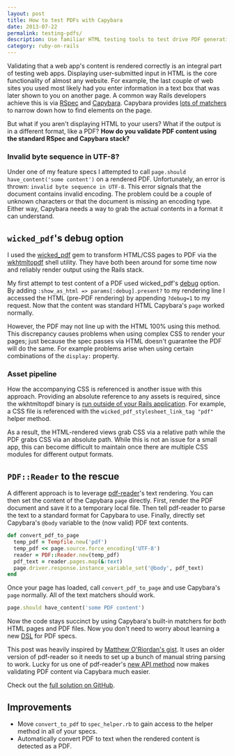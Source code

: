 ```yaml
---
layout: post
title: How to test PDFs with Capybara
date: 2013-07-22
permalink: testing-pdfs/
description: Use familiar HTML testing tools to test drive PDF generation by combining wicked_pdf with some asset pipeline knowledge.
category: ruby-on-rails
---
```


Validating that a web app's content is rendered correctly is an integral part of testing web apps. Displaying user-submitted input in HTML is the core functionality of almost any website. For example, the last couple of web sites you used most likely had you enter information in a text box that was later shown to you on another page.  A common way Rails developers achieve this is via [RSpec](https://github.com/rspec/rspec-rails) and [Capybara](https://github.com/jnicklas/capybara). Capybara provides [lots of matchers](http://rubydoc.info/github/jnicklas/capybara/master/Capybara/Node/Matchers) to narrow down how to find elements on the page.

But what if you aren't displaying HTML to your users? What if the output is in a different format, like a PDF? **How do you validate PDF content using the standard RSpec and Capybara stack?**

### Invalid byte sequence in UTF-8?

Under one of my feature specs I attempted to call `page.should have_content('some content')` on a rendered PDF. Unfortunately, an error is thrown: `invalid byte sequence in UTF-8`. This error signals that the document contains invalid encoding. The problem could be a couple of unknown characters or that the document is missing an encoding type. Either way, Capybara needs a way to grab the actual contents in a format it can understand.

## `wicked_pdf`'s debug option

I used the [wicked_pdf](https://github.com/mileszs/wicked_pdf) gem to transform HTML/CSS pages to PDF via the [wkhtmltopdf](https://code.google.com/p/wkhtmltopdf/) shell utility. They have both been around for some time now and reliably render output using the Rails stack.

My first attempt to test content of a PDF used wicked_pdf's [debug](https://github.com/mileszs/wicked_pdf#debugging) option. By adding `:show_as_html => params[:debug].present?` to my rendering line I accessed the HTML (pre-PDF rendering) by appending `?debug=1` to my request. Now that the content was standard HTML Capybara's `page` worked normally.

However, the PDF may not line up with the HTML 100% using this method. This discrepancy causes problems when using complex CSS to render your pages; just because the spec passes via HTML doesn't guarantee the PDF will do the same. For example problems arise when using certain combinations of the `display:` property.

### Asset pipeline

How the accompanying CSS is referenced is another issue with this approach. Providing an absolute reference to any assets is required, since the wkhtmltopdf binary is [run outside of your Rails application](https://github.com/mileszs/wicked_pdf#usage-conditions---important). For example, a CSS file is referenced with the `wicked_pdf_stylesheet_link_tag "pdf"` helper method.

As a result, the HTML-rendered views grab CSS via a relative path while the PDF grabs CSS via an absolute path. While this is not an issue for a small app, this can become difficult to maintain once there are multiple CSS modules for different output formats.

## `PDF::Reader` to the rescue

A different approach is to leverage [pdf-reader](https://github.com/yob/pdf-reader)'s text rendering. You can then set the content of the Capybara `page` directly. First, render the PDF document and save it to a temporary local file. Then tell pdf-reader to parse the text to a standard format for Capybara to use. Finally, directly set Capybara's `@body` variable to the (now valid) PDF text contents.

````ruby
def convert_pdf_to_page 
  temp_pdf = Tempfile.new('pdf') 
  temp_pdf << page.source.force_encoding('UTF-8') 
  reader = PDF::Reader.new(temp_pdf)
  pdf_text = reader.pages.map(&:text)
  page.driver.response.instance_variable_set('@body', pdf_text)
end
````

Once your page has loaded, call `convert_pdf_to_page` and use Capybara's `page` normally. All of the text matchers should work.

````ruby
page.should have_content('some PDF content')
````

Now the code stays succinct by using Capybara's built-in matchers for *both* HTML pages and PDF files. Now you don't need to worry about learning a new [DSL](https://en.wikipedia.org/wiki/Domain-specific_language) for PDF specs.

This post was heavily inspired by [Matthew O'Riordan's gist](https://gist.github.com/mattheworiordan/1200401). It uses an older version of pdf-reader so it needs to set up a bunch of manual string parsing to work. Lucky for us one of pdf-reader's [new API method](https://github.com/yob/pdf-reader/blob/master/lib/pdf/reader.rb#L68) now makes validating PDF content via Capybara much easier.

Check out the [full solution on GitHub](https://gist.github.com/joemasilotti/6045144).

## Improvements

- Move `convert_to_pdf` to `spec_helper.rb` to gain access to the helper method in all of your specs.
- Automatically convert PDF to text when the rendered content is detected as a PDF.
